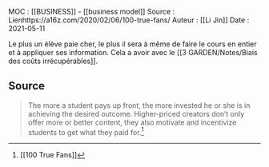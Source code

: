 MOC : [[BUSINESS]] - [[business model]]
Source : Lienhttps://a16z.com/2020/02/06/100-true-fans/
Auteur : [[Li Jin]]
Date : 2021-05-11

Le plus un élève paie cher, le plus il sera à même de faire le cours en entier et à appliquer ses information. Cela a avoir avec le [[3 GARDEN/Notes/Biais des coûts irrécupérables]].

## Source
> The more a student pays up front, the more invested he or she is in achieving the desired outcome. Higher-priced creators don’t only offer more or better content, they also motivate and incentivize students to get what they paid for.[^1]

[^1]: [[100 True Fans]]
